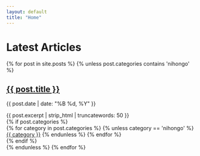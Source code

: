 ```yaml
---
layout: default
title: "Home"
---
```

<h1 class="home-title">Latest Articles</h1>
<div class="post-grid">
  {% for post in site.posts %}
    {% unless post.categories contains 'nihongo' %}
      <article class="post-card">
        <h2><a href="{{ post.url | relative_url }}">{{ post.title }}</a></h2>
        <p class="post-meta">{{ post.date | date: "%B %d, %Y" }}</p>
        <div class="post-excerpt">
          {{ post.excerpt | strip_html | truncatewords: 50 }}
        </div>
        {% if post.categories %}
          <div class="post-categories">
            {% for category in post.categories %}
              {% unless category == 'nihongo' %}
                <a href="{{ site.baseurl }}/categories/{{ category | slugify }}" class="category-tag">{{ category }}</a>
              {% endunless %}
            {% endfor %}
          </div>
        {% endif %}
      </article>
    {% endunless %}
  {% endfor %}
</div>